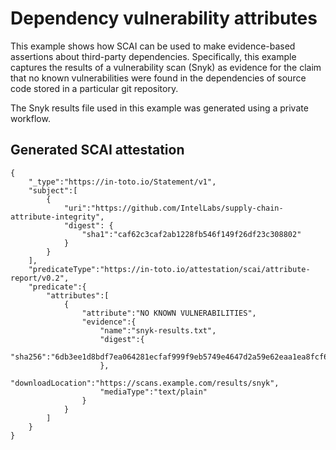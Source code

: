 # Dependency vulnerability attributes

This example shows how SCAI can be used to make evidence-based assertions
about third-party dependencies. Specifically, this example captures the
results of a vulnerability scan (Snyk) as evidence for the claim that no
known vulnerabilities were found in the dependencies of source code stored
in a particular git repository.

The Snyk results file used in this example was generated using a private
workflow.

## Generated SCAI attestation

```jsonc
{
    "_type":"https://in-toto.io/Statement/v1",
    "subject":[
        {
            "uri":"https://github.com/IntelLabs/supply-chain-attribute-integrity",
            "digest": {
                "sha1":"caf62c3caf2ab1228fb546f149f26df23c308802"
            }
        }
    ],
    "predicateType":"https://in-toto.io/attestation/scai/attribute-report/v0.2",
    "predicate":{
        "attributes":[
            {
                "attribute":"NO KNOWN VULNERABILITIES",
                "evidence":{
                    "name":"snyk-results.txt",
                    "digest":{
                        "sha256":"6db3ee1d8bdf7ea064281ecfaf999f9eb5749e4647d2a59e62eaa1ea8fcf6837"
                    },
                    "downloadLocation":"https://scans.example.com/results/snyk",
                    "mediaType":"text/plain"
                }
            }
        ]
    }
}
```
